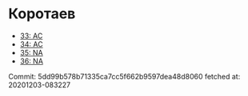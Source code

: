 # Коротаев
- [33: AC](33.md)
- [34: AC](34.md)
- [35: NA](35.md)
- [36: NA](36.md)

Commit: 5dd99b578b71335ca7cc5f662b9597dea48d8060
 fetched at: 20201203-083227
